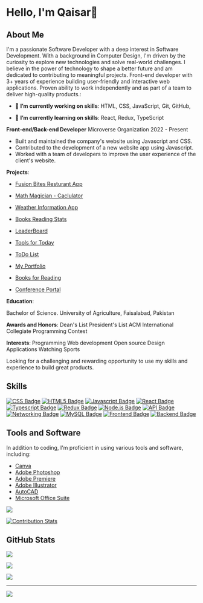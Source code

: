 
# Hello, I'm Qaisar👋

## About Me

I'm a passionate Software Developer with a deep interest in Software Development. With a background in Computer Design, I'm driven by the curiosity to explore new technologies and solve real-world challenges. I believe in the power of technology to shape a better future and am dedicated to contributing to meaningful projects.
Front-end developer with 3+ years of experience building user-friendly and interactive web applications. Proven ability to work independently and as part of a team to deliver high-quality products.:

- 🔭 **I’m currently working on skills**:
HTML, 
CSS, 
JavaScript, 
Git, 
GitHub, 

- 🌱 **I’m currently learning on skills**:
React, 
Redux, 
TypeScript

**Front-end/Back-end Developer**
Microverse Organization
2022 - Present

- Built and maintained the company's website using Javascript and CSS.
- Contributed to the development of a new website app using Javascript.
- Worked with a team of developers to improve the user experience of the client's website.

**Projects**: <br />
- [Fusion Bites Resturant App](https://github.com/Kaiserabbas/Fusion-Bites)

- [Math Magician - Caclulator](https://github.com/Kaiserabbas/math-magician)

- [Weather Information App](https://github.com/Kaiserabbas/Weather-App)

- [Books Reading Stats](https://github.com/Kaiserabbas/bookstore)

- [LeaderBoard](https://github.com/Kaiserabbas/leaderboard)

- [Tools for Today](https://github.com/Kaiserabbas/Tool-Shed)

- [ToDo List](https://github.com/Kaiserabbas/myday-todo)

- [My Portfolio](https://github.com/Kaiserabbas/project-portfolio)

- [Books for Reading](https://github.com/Kaiserabbas/Awesome-books)

- [Conference Portal](https://github.com/Kaiserabbas/Capstone)


**Education**:

Bachelor of Science.
University of Agriculture, Faisalabad, Pakistan

**Awards and Honors**:
Dean's List
President's List
ACM International Collegiate Programming Contest

**Interests**:
Programming
Web development
Open source
Design Applications
Watching Sports

Looking for a challenging and rewarding opportunity to use my skills and experience to build great products.

## Skills
<div>

[![CSS Badge](https://img.shields.io/badge/-CSS-1572B6?logo=css3&logoColor=white)](https://www.w3.org/Style/CSS/)
[![HTML5 Badge](https://img.shields.io/badge/-HTML5-E34F26?logo=html5&logoColor=white)](https://html.spec.whatwg.org/)
[![Javascript Badge](https://img.shields.io/badge/-JavaScript-F7DF1E?logo=javascript&logoColor=black)](https://developer.mozilla.org/en-US/docs/Web/JavaScript)
[![React Badge](https://img.shields.io/badge/-React-61DAFB?logo=react&logoColor=black)](https://reactjs.org/)
[![Typescript Badge](https://img.shields.io/badge/-TypeScript-3178C6?logo=typescript&logoColor=white)](https://www.typescriptlang.org/)
[![Redux Badge](https://img.shields.io/badge/-Redux-764ABC?logo=redux&logoColor=white)](https://redux.js.org/)
[![Node.js Badge](https://img.shields.io/badge/-Node.js-339933?logo=node.js&logoColor=white)](https://nodejs.org/)
[![API Badge](https://img.shields.io/badge/-API-0096D6?logo=api&logoColor=white)](https://en.wikipedia.org/wiki/Application_programming_interface)
[![Networking Badge](https://img.shields.io/badge/-Networking-008080?logo=network&logoColor=white)](https://en.wikipedia.org/wiki/Computer_network)
[![MySQL Badge](https://img.shields.io/badge/-MySQL-4479A1?logo=mysql&logoColor=white)](https://www.mysql.com/)
[![Frontend Badge](https://img.shields.io/badge/-Front%20End-42B983?logo=frontend&logoColor=white)](https://en.wikipedia.org/wiki/Front-end_web_development)
[![Backend Badge](https://img.shields.io/badge/-Back%20End-333?logo=backend&logoColor=white)](https://en.wikipedia.org/wiki/Back_end)
</div>

## Tools and Software

In addition to coding, I'm proficient in using various tools and software, including:

- [Canva](https://www.canva.com/)
- [Adobe Photoshop](https://www.adobe.com/products/photoshop.html)
- [Adobe Premiere](https://www.adobe.com/products/premiere.html)
- [Adobe Illustrator](https://www.adobe.com/products/illustrator.html)
- [AutoCAD](https://www.autodesk.com/products/autocad/overview)
- [Microsoft Office Suite](https://www.microsoft.com/en-us/microsoft-365/get-started-with-office-2019)

<div>
  
  ![](https://komarev.com/ghpvc/?username=kaiserabbas&style=for-the-badge&color=yellow)
</div>
<div>
  
  [![Contribution Stats](https://github-contribution-stats.vercel.app/api/?username=kaiserabbas)](https://github.com/kaiserabbas/github-contribution-stats/)
</div>

## GitHub Stats

![](https://github-readme-stats.vercel.app/api/top-langs?username=Kaiserabbas&show_icons=true&locale=en&layout=compact&theme=light) <br/>

![](https://github-readme-streak-stats.herokuapp.com/?user=Kaiserabbas&theme=light&hide_border=false)<br/>

![](https://github-contributor-stats.vercel.app/api?username=Kaiserabbas&limit=5&theme=light&combine_all_yearly_contributions=true)

---
[![](https://visitcount.itsvg.in/api?id=Kaiserabbas&icon=0&color=0)](https://visitcount.itsvg.in)
